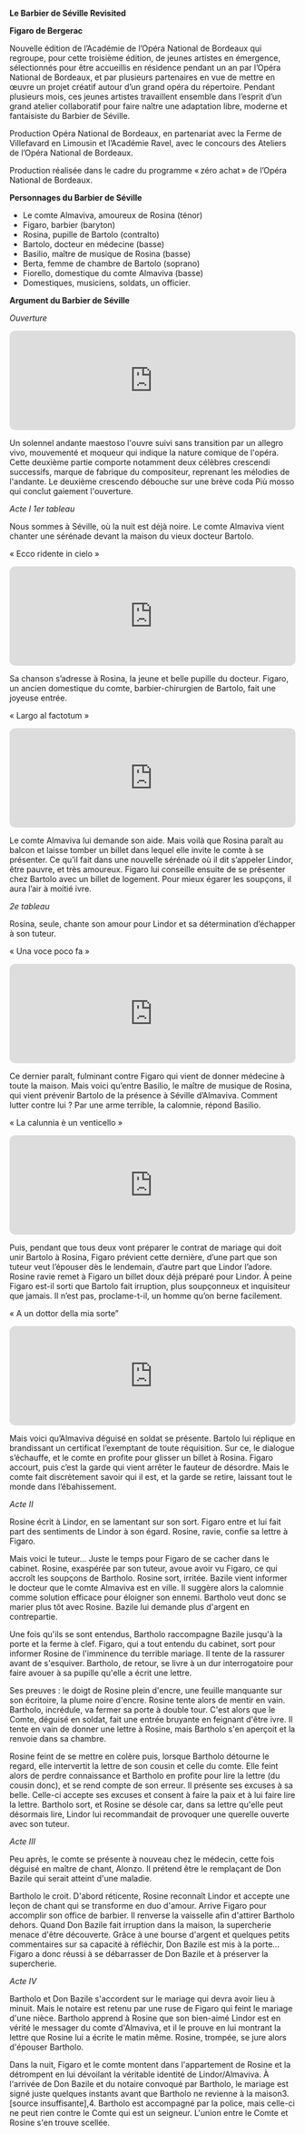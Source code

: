 **Le Barbier de Séville Revisited**

**Figaro de Bergerac**

Nouvelle édition de l’Académie de l’Opéra National de Bordeaux qui regroupe, pour cette troisième édition, de jeunes artistes en émergence, sélectionnés pour être accueillis en résidence pendant un an par l’Opéra National de Bordeaux, et par plusieurs partenaires en vue de mettre en œuvre un projet créatif autour d’un grand opéra du répertoire. Pendant plusieurs mois, ces jeunes artistes travaillent ensemble dans l’esprit d’un grand atelier collaboratif pour faire naître une adaptation libre, moderne et fantaisiste du Barbier de Séville.

Production Opéra National de Bordeaux, en partenariat avec la Ferme de Villefavard en Limousin et l’Académie Ravel, avec le concours des Ateliers de l’Opéra National de Bordeaux.

Production réalisée dans le cadre du programme « zéro achat » de l’Opéra National de Bordeaux.

**Personnages du Barbier de Séville**

* Le comte Almaviva, amoureux de Rosina (ténor)
* Figaro, barbier (baryton)
* Rosina, pupille de Bartolo (contralto)
* Bartolo, docteur en médecine (basse)
* Basilio, maître de musique de Rosina (basse)
* Berta, femme de chambre de Bartolo (soprano)
* Fiorello, domestique du comte Almaviva (basse)
* Domestiques, musiciens, soldats, un officier.

**Argument du Barbier de Séville**


_Ouverture_

<iframe allow="autoplay *; encrypted-media *; fullscreen *; clipboard-write" frameborder="0" height="175" style="width:100%;max-width:660px;overflow:hidden;border-radius:10px;" sandbox="allow-forms allow-popups allow-same-origin allow-scripts allow-storage-access-by-user-activation allow-top-navigation-by-user-activation" src="https://embed.music.apple.com/fr/album/the-barber-of-seville-overture/815763146?i=815763188"></iframe>

Un solennel andante maestoso l'ouvre suivi sans transition par un allegro vivo, mouvementé et moqueur qui indique la nature comique de l'opéra. Cette deuxième partie comporte notamment deux célèbres crescendi successifs, marque de fabrique du compositeur, reprenant les mélodies de l'andante. Le deuxième crescendo débouche sur une brève coda Più mosso qui conclut gaiement l'ouverture.

_Acte I
1er tableau_

Nous sommes à Séville, où la nuit est déjà noire. Le comte Almaviva vient chanter une sérénade devant la maison du vieux docteur Bartolo.

« Ecco ridente in cielo »

<iframe allow="autoplay *; encrypted-media *; fullscreen *; clipboard-write" frameborder="0" height="175" style="width:100%;max-width:660px;overflow:hidden;border-radius:10px;" sandbox="allow-forms allow-popups allow-same-origin allow-scripts allow-storage-access-by-user-activation allow-top-navigation-by-user-activation" src="https://embed.music.apple.com/fr/album/the-barber-of-seville-act-i-scene-1-ecco-ridente/815763146?i=815763211"></iframe>

Sa chanson s’adresse à Rosina, la jeune et belle pupille du docteur. Figaro, un ancien domestique du comte, barbier-chirurgien de Bartolo, fait une joyeuse entrée.

« Largo al factotum »

<iframe allow="autoplay *; encrypted-media *; fullscreen *; clipboard-write" frameborder="0" height="175" style="width:100%;max-width:660px;overflow:hidden;border-radius:10px;" sandbox="allow-forms allow-popups allow-same-origin allow-scripts allow-storage-access-by-user-activation allow-top-navigation-by-user-activation" src="https://embed.music.apple.com/fr/album/the-barber-of-seville-act-i-scene-2-largo-al-factotum-figaro/815763146?i=815763228"></iframe>

Le comte Almaviva lui demande son aide. Mais voilà que Rosina paraît au balcon et laisse tomber un billet dans lequel elle invite le comte à se présenter. Ce qu’il fait dans une nouvelle sérénade où il dit s’appeler Lindor, être pauvre, et très amoureux. Figaro lui conseille ensuite de se présenter chez Bartolo avec un billet de logement. Pour mieux égarer les soupçons, il aura l’air à moitié ivre.

_2e tableau_

Rosina, seule, chante son amour pour Lindor et sa détermination d’échapper à son tuteur.

« Una voce poco fa »

<iframe allow="autoplay *; encrypted-media *; fullscreen *; clipboard-write" frameborder="0" height="175" style="width:100%;max-width:660px;overflow:hidden;border-radius:10px;" sandbox="allow-forms allow-popups allow-same-origin allow-scripts allow-storage-access-by-user-activation allow-top-navigation-by-user-activation" src="https://embed.music.apple.com/fr/album/the-barber-of-seville-act-i-scene-5-una-voce-poco-fa-rosina/815763146?i=815763285"></iframe>


Ce dernier paraît, fulminant contre Figaro qui vient de donner médecine à toute la maison. Mais voici qu’entre Basilio, le maître de musique de Rosina, qui vient prévenir Bartolo de la présence à Séville d’Almaviva. Comment lutter contre lui ? Par une arme terrible, la calomnie, répond Basilio.

« La calunnia è un venticello »

<iframe allow="autoplay *; encrypted-media *; fullscreen *; clipboard-write" frameborder="0" height="175" style="width:100%;max-width:660px;overflow:hidden;border-radius:10px;" sandbox="allow-forms allow-popups allow-same-origin allow-scripts allow-storage-access-by-user-activation allow-top-navigation-by-user-activation" src="https://embed.music.apple.com/fr/album/the-barber-of-seville-act-i-scene-8-la-calunnia/815763146?i=815763297"></iframe>


Puis, pendant que tous deux vont préparer le contrat de mariage qui doit unir Bartolo à Rosina, Figaro prévient cette dernière, d’une part que son tuteur veut l’épouser dès le lendemain, d’autre part que Lindor l’adore. Rosine ravie remet à Figaro un billet doux déjà préparé pour Lindor. À peine Figaro est-il sorti que Bartolo fait irruption, plus soupçonneux et inquisiteur que jamais. Il n’est pas, proclame-t-il, un homme qu’on berne facilement.

« A un dottor della mia sorte”

<iframe allow="autoplay *; encrypted-media *; fullscreen *; clipboard-write" frameborder="0" height="175" style="width:100%;max-width:660px;overflow:hidden;border-radius:10px;" sandbox="allow-forms allow-popups allow-same-origin allow-scripts allow-storage-access-by-user-activation allow-top-navigation-by-user-activation" src="https://embed.music.apple.com/fr/album/the-barber-of-seville-act-i-scene-10-a-un/815763146?i=815763315"></iframe>



Mais voici qu’Almaviva déguisé en soldat se présente. Bartolo lui réplique en brandissant un certificat l’exemptant de toute réquisition. Sur ce, le dialogue s’échauffe, et le comte en profite pour glisser un billet à Rosina. Figaro accourt, puis c’est la garde qui vient arrêter le fauteur de désordre. Mais le comte fait discrètement savoir qui il est, et la garde se retire, laissant tout le monde dans l’ébahissement.

_Acte II_

Rosine écrit à Lindor, en se lamentant sur son sort. Figaro entre et lui fait part des sentiments de Lindor à son égard. Rosine, ravie, confie sa lettre à Figaro.

Mais voici le tuteur… Juste le temps pour Figaro de se cacher dans le cabinet. Rosine, exaspérée par son tuteur, avoue avoir vu Figaro, ce qui accroît les soupçons de Bartholo. Rosine sort, irritée. Bazile vient informer le docteur que le comte Almaviva est en ville. Il suggère alors la calomnie comme solution efficace pour éloigner son ennemi. Bartholo veut donc se marier plus tôt avec Rosine. Bazile lui demande plus d'argent en contrepartie.

Une fois qu'ils se sont entendus, Bartholo raccompagne Bazile jusqu'à la porte et la ferme à clef. Figaro, qui a tout entendu du cabinet, sort pour informer Rosine de l'imminence du terrible mariage. Il tente de la rassurer avant de s'esquiver. Bartholo, de retour, se livre à un dur interrogatoire pour faire avouer à sa pupille qu'elle a écrit une lettre.

Ses preuves : le doigt de Rosine plein d'encre, une feuille manquante sur son écritoire, la plume noire d'encre. Rosine tente alors de mentir en vain. Bartholo, incrédule, va fermer sa porte à double tour. C'est alors que le Comte, déguisé en soldat, fait une entrée bruyante en feignant d'être ivre. Il tente en vain de donner une lettre à Rosine, mais Bartholo s'en aperçoit et la renvoie dans sa chambre.

Rosine feint de se mettre en colère puis, lorsque Bartholo détourne le regard, elle intervertit la lettre de son cousin et celle du comte. Elle feint alors de perdre connaissance et Bartholo en profite pour lire la lettre (du cousin donc), et se rend compte de son erreur. Il présente ses excuses à sa belle. Celle-ci accepte ses excuses et consent à faire la paix et à lui faire lire la lettre. Bartholo sort, et Rosine se désole car, dans sa lettre qu'elle peut désormais lire, Lindor lui recommandait de provoquer une querelle ouverte avec son tuteur.

_Acte III_

Peu après, le comte se présente à nouveau chez le médecin, cette fois déguisé en maître de chant, Alonzo. Il prétend être le remplaçant de Don Bazile qui serait atteint d'une maladie.

Bartholo le croit. D'abord réticente, Rosine reconnaît Lindor et accepte une leçon de chant qui se transforme en duo d'amour. Arrive Figaro pour accomplir son office de barbier. Il renverse la vaisselle afin d'attirer Bartholo dehors. Quand Don Bazile fait irruption dans la maison, la supercherie menace d'être découverte. Grâce à une bourse d'argent et quelques petits commentaires sur sa capacité à réfléchir, Don Bazile est mis à la porte… Figaro a donc réussi à se débarrasser de Don Bazile et à préserver la supercherie.

_Acte IV_

Bartholo et Don Bazile s'accordent sur le mariage qui devra avoir lieu à minuit. Mais le notaire est retenu par une ruse de Figaro qui feint le mariage d'une nièce. Bartholo apprend à Rosine que son bien-aimé Lindor est en vérité le messager du comte d'Almaviva, et il le prouve en lui montrant la lettre que Rosine lui a écrite le matin même. Rosine, trompée, se jure alors d'épouser Bartholo.

Dans la nuit, Figaro et le comte montent dans l'appartement de Rosine et la détrompent en lui dévoilant la véritable identité de Lindor/Almaviva. À l'arrivée de Don Bazile et du notaire convoqué par Bartholo, le mariage est signé juste quelques instants avant que Bartholo ne revienne à la maison3.[source insuffisante],4. Bartholo est accompagné par la police, mais celle-ci ne peut rien contre le Comte qui est un seigneur. L'union entre le Comte et Rosine s'en trouve scellée.
